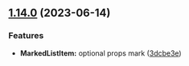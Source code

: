 ## [1.14.0](https://github.com/taskany-inc/bricks/compare/v1.13.0...v1.14.0) (2023-06-14)


### Features

* **MarkedListItem:** optional props mark ([3dcbe3e](https://github.com/taskany-inc/bricks/commit/3dcbe3e78ab33e60a859b20591488ea2482416f8))

